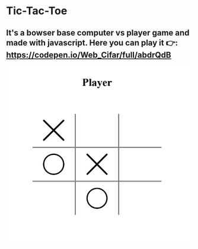 # Tic-Tac-Toe

## It's a bowser base computer vs player game and made with javascript. Here you can play it 👉: https://codepen.io/Web_Cifar/full/abdrQdB

![preview](./img/preview.png)